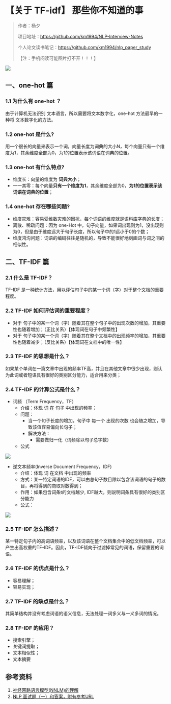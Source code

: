 # 【关于 TF-idf】 那些你不知道的事

> 作者：杨夕
> 
> 项目地址：https://github.com/km1994/NLP-Interview-Notes
> 
> 个人论文读书笔记：https://github.com/km1994/nlp_paper_study
> 
> 【注：手机阅读可能图片打不开！！！】

![](img/TF-idf.png)

## 一、one-hot 篇

### 1.1 为什么有 one-hot ？

由于计算机无法识别 文本语言，所以需要将文本数字化，one-hot 方法最早的一种将 文本数字化的方法。

### 1.2 one-hot 是什么?

用一个很长的向量来表示一个词，向量长度为词典的大小N，每个向量只有一个维度为1，其余维度全部为0，为1的位置表示该词语在词典的位置。

### 1.3 one-hot 有什么特点?

- 维度长：向量的维度为 **词典大小**；
- 一一其零：每个向量**只有一个维度为1**，其余维度全部为0，**为1的位置表示该词语在词典的位置**；

### 1.4 one-hot 存在哪些问题?

- 维度灾难：容易受维数灾难的困扰，每个词语的维度就是语料库字典的长度；
- 离散、稀疏问题：因为 one-Hot 中，句子向量，如果词出现则为1，没出现则为0，但是由于维度远大于句子长度，所以句子中的1远小于0的个数；
- 维度鸿沟问题：词语的编码往往是随机的，导致不能很好地刻画词与词之间的相似性。

## 二、TF-IDF 篇

### 2.1 什么是 TF-IDF？

TF-IDF 是一种统计方法，用以评估句子中的某一个词（字）对于整个文档的重要程度。

### 2.2  TF-IDF 如何评估词的重要程度？

- 对于 句子中的某一个词（字）随着其在整个句子中的出现次数的增加，其重要性也随着增加；（正比关系）【体现词在句子中频繁性】
- 对于 句子中的某一个词（字）随着其在整个文档中的出现频率的增加，其重要性也随着减少；（反比关系）【体现词在文档中的唯一性】

### 2.3  TF-IDF 的思想是什么？

如果某个单词在一篇文章中出现的频率TF高，并且在其他文章中很少出现，则认为此词或者短语具有很好的类别区分能力，适合用来分类；

### 2.4  TF-IDF 的计算公式是什么？

- 词频 （Term Frequency，TF）
  - 介绍：体现 词 在 句子 中出现的频率；
  - 问题：
    - 当一个句子长度的增加，句子中 每一个 出现的次数 也会随之增加，导致该值容易偏向长句子；
    - 解决方法：
      - 需要做归一化（词频除以句子总字数）
  - 公式

![](img/20200809105640.png)

- 逆文本频率(Inverse Document Frequency，IDF)
  - 介绍：体现 词 在文档 中出现的频率
  - 方式：某一特定词语的IDF，可以由总句子数目除以包含该词语的句子的数目，再将得到的商取对数得到；
  - 作用：如果包含词条t的文档越少, IDF越大，则说明词条具有很好的类别区分能力
  - 公式：

![](img/20200809110034.png)

### 2.5  TF-IDF 怎么描述？

某一特定句子内的高词语频率，以及该词语在整个文档集合中的低文档频率，可以产生出高权重的TF-IDF。因此，TF-IDF倾向于过滤掉常见的词语，保留重要的词语。

### 2.6  TF-IDF 的优点是什么？

- 容易理解；
- 容易实现；

### 2.7  TF-IDF 的缺点是什么？

其简单结构并没有考虑词语的语义信息，无法处理一词多义与一义多词的情况。

### 2.8  TF-IDF 的应用？

- 搜索引擎；
- 关键词提取；
- 文本相似性；
- 文本摘要

## 参考资料

1. [神经网路语言模型(NNLM)的理解](https://blog.csdn.net/lilong117194/article/details/82018008)
2. [NLP 面试题（一）和答案，附有参考URL](https://www.jianshu.com/p/fbb6d5e75059)